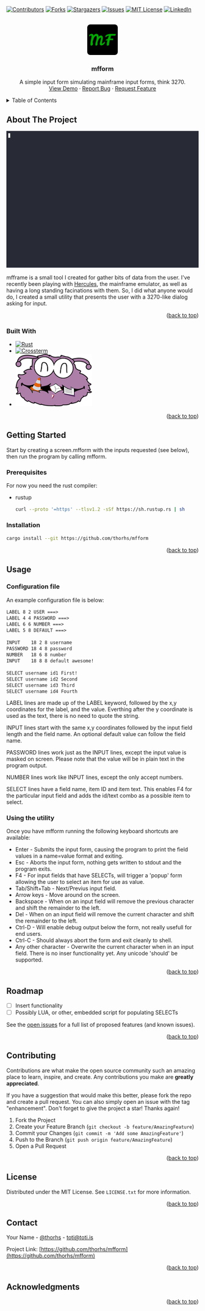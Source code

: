 <!-- Improved compatibility of back to top link: See: https://github.com/othneildrew/Best-README-Template/pull/73 -->
<a id="readme-top"></a>
<!--
*** Thanks for checking out the Best-README-Template. If you have a suggestion
*** that would make this better, please fork the repo and create a pull request
*** or simply open an issue with the tag "enhancement".
*** Don't forget to give the project a star!
*** Thanks again! Now go create something AMAZING! :D
-->



<!-- PROJECT SHIELDS -->
<!--
*** I'm using markdown "reference style" links for readability.
*** Reference links are enclosed in brackets [ ] instead of parentheses ( ).
*** See the bottom of this document for the declaration of the reference variables
*** for contributors-url, forks-url, etc. This is an optional, concise syntax you may use.
*** https://www.markdownguide.org/basic-syntax/#reference-style-links
-->
[![Contributors][contributors-shield]][contributors-url]
[![Forks][forks-shield]][forks-url]
[![Stargazers][stars-shield]][stars-url]
[![Issues][issues-shield]][issues-url]
[![MIT License][license-shield]][license-url]
[![LinkedIn][linkedin-shield]][linkedin-url]



<!-- PROJECT LOGO -->
<br />
<div align="center">
  <a href="https://github.com/thorhs/mfform">
    <img src="images/logo.png" alt="Logo" width="80" height="80">
  </a>

<h3 align="center">mfform</h3>

  <p align="center">
    A simple input form simulating mainframe input forms, think 3270.
    <br />
    <!--- <a href="https://github.com/thorhs/mfform"><strong>Explore the docs »</strong></a>
    <br />
    <br / --->
    <a href="https://github.com/thorhs/mfform">View Demo</a>
    ·
    <a href="https://github.com/thorhs/mfform/issues/new?labels=bug&template=bug-report---.md">Report Bug</a>
    ·
    <a href="https://github.com/thorhs/mfform/issues/new?labels=enhancement&template=feature-request---.md">Request Feature</a>
  </p>
</div>



<!-- TABLE OF CONTENTS -->
<details>
  <summary>Table of Contents</summary>
  <ol>
    <li>
      <a href="#about-the-project">About The Project</a>
      <ul>
        <li><a href="#built-with">Built With</a></li>
      </ul>
    </li>
    <li>
      <a href="#getting-started">Getting Started</a>
      <ul>
        <li><a href="#prerequisites">Prerequisites</a></li>
        <li><a href="#installation">Installation</a></li>
      </ul>
    </li>
    <li><a href="#usage">Usage</a></li>
    <li><a href="#roadmap">Roadmap</a></li>
    <li><a href="#contributing">Contributing</a></li>
    <li><a href="#license">License</a></li>
    <li><a href="#contact">Contact</a></li>
    <li><a href="#acknowledgments">Acknowledgments</a></li>
  </ol>
</details>



<!-- ABOUT THE PROJECT -->
## About The Project

[![Product Name Screen Shot][product-screenshot]](https://example.com)

mfframe is a small tool I created for gather bits of data from the user.
I've recently been playing with [Hercules][Hercules-url], the mainframe emulator,
as well as having a long standing facinations with them.
So, I did what anyone would do, I created a small utility that presents the user
with a 3270-like dialog asking for input.

<p align="right">(<a href="#readme-top">back to top</a>)</p>



### Built With

* [![Rust][Rustlang.org]][Rust-url]
* [![Crossterm][crossterm-logo]][Crossterm-url]
* [![nom][nom-logo]][nom-url]

<p align="right">(<a href="#readme-top">back to top</a>)</p>



<!-- GETTING STARTED -->
## Getting Started

Start by creating a screen.mfform with the inputs requested (see below),
then run the program by calling mfform.

### Prerequisites

For now you need the rust compiler:
* rustup
  ```sh
  curl --proto '=https' --tlsv1.2 -sSf https://sh.rustup.rs | sh
  ```

### Installation

   ```sh
   cargo install --git https://github.com/thorhs/mfform

   ```

<p align="right">(<a href="#readme-top">back to top</a>)</p>



<!-- USAGE EXAMPLES -->
## Usage

### Configuration file

An example configuration file is below:
```
LABEL 8 2 USER ===>
LABEL 4 4 PASSWORD ===>
LABEL 6 6 NUMBER ===>
LABEL 5 8 DEFAULT ===>

INPUT    18 2 8 username
PASSWORD 18 4 8 password
NUMBER   18 6 8 number
INPUT    18 8 8 default awesome!

SELECT username id1 First!
SELECT username id2 Second
SELECT username id3 Third
SELECT username id4 Fourth
```

LABEL lines are made up of the LABEL keyword, followed by the x,y coordinates for the label, and the value.  Everthing after the y coordinate is used as the text, there is no need to quote the string.

INPUT lines start with the same x,y coordinates followed by the input field length and the field name.  An optional default value can follow the field name.

PASSWORD lines work just as the INPUT lines, except the input value is masked on screen.  Please note that the value will be in plain text in the program output.

NUMBER lines work like INPUT lines, except the only accept numbers.

SELECT lines have a field name, item ID and item text.  This enables F4 for the particular input field and adds the id/text combo as a possible item to select.

### Using the utility

Once you have mfform running the following keyboard shortcuts are available:

* Enter - Submits the input form, causing the program to print the field values in a name=value format and exiting.
* Esc - Aborts the input form, nothing gets written to stdout and the program exits.
* F4 - For input fields that have SELECTs, will trigger a 'popup' form allowing the user to select an item for use as value.
* Tab/Shift+Tab - Next/Previus input field.
* Arrow keys - Move around on the screen.
* Backspace - When on an input field will remove the previous character and shift the remainder to the left.
* Del - When on an input field will remove the current character and shift the remainder to the left.
* Ctrl-D - Will enable debug output below the form, not really usefull for end users.
* Ctrl-C - Should always abort the form and exit cleanly to shell.
* Any other character - Overwrite the current character when in an input field.  There is no inser functionality yet.  Any unicode 'should' be supported.

<p align="right">(<a href="#readme-top">back to top</a>)</p>



<!-- ROADMAP -->
## Roadmap

- [ ] Insert functionality
- [ ] Possibly LUA, or other, embedded script for populating SELECTs

See the [open issues](https://github.com/thorhs/mfform/issues) for a full list of proposed features (and known issues).

<p align="right">(<a href="#readme-top">back to top</a>)</p>



<!-- CONTRIBUTING -->
## Contributing

Contributions are what make the open source community such an amazing place to learn, inspire, and create. Any contributions you make are **greatly appreciated**.

If you have a suggestion that would make this better, please fork the repo and create a pull request. You can also simply open an issue with the tag "enhancement".
Don't forget to give the project a star! Thanks again!

1. Fork the Project
2. Create your Feature Branch (`git checkout -b feature/AmazingFeature`)
3. Commit your Changes (`git commit -m 'Add some AmazingFeature'`)
4. Push to the Branch (`git push origin feature/AmazingFeature`)
5. Open a Pull Request

<p align="right">(<a href="#readme-top">back to top</a>)</p>



<!-- LICENSE -->
## License

Distributed under the MIT License. See `LICENSE.txt` for more information.

<p align="right">(<a href="#readme-top">back to top</a>)</p>



<!-- CONTACT -->
## Contact

Your Name - [@thorhs](https://twitter.com/thorhs) - toti@toti.is

Project Link: [https://github.com/thorhs/mfform](https://github.com/thorhs/mfform)

<p align="right">(<a href="#readme-top">back to top</a>)</p>



<!-- ACKNOWLEDGMENTS -->
## Acknowledgments

<p align="right">(<a href="#readme-top">back to top</a>)</p>



<!-- MARKDOWN LINKS & IMAGES -->
<!-- https://www.markdownguide.org/basic-syntax/#reference-style-links -->
[contributors-shield]: https://img.shields.io/github/contributors/thorhs/mfform.svg?style=for-the-badge
[contributors-url]: https://github.com/thorhs/mfform/graphs/contributors
[forks-shield]: https://img.shields.io/github/forks/thorhs/mfform.svg?style=for-the-badge
[forks-url]: https://github.com/thorhs/mfform/network/members
[stars-shield]: https://img.shields.io/github/stars/thorhs/mfform.svg?style=for-the-badge
[stars-url]: https://github.com/thorhs/mfform/stargazers
[issues-shield]: https://img.shields.io/github/issues/thorhs/mfform.svg?style=for-the-badge
[issues-url]: https://github.com/thorhs/mfform/issues
[license-shield]: https://img.shields.io/github/license/thorhs/mfform.svg?style=for-the-badge
[license-url]: https://github.com/thorhs/mfform/blob/master/LICENSE.txt
[linkedin-shield]: https://img.shields.io/badge/-LinkedIn-black.svg?style=for-the-badge&logo=linkedin&colorB=555
[linkedin-url]: https://linkedin.com/in/thorhs
[product-screenshot]: images/screenshot.png
[Hercules-url]: http://www.hercules-390.org
[Rustlang.org]: https://img.shields.io/badge/Rust-000000?style=for-the-badge&logo=rust
[Rust-url]: https://rustlang.org
[crossterm-logo]: https://github.com/crossterm-rs/crossterm/raw/master/docs/crossterm_full.png
[Crossterm-url]: https://github.com/crossterm-rs/crossterm
[nom-logo]: https://raw.githubusercontent.com/Geal/nom/main/assets/nom.png
[nom-url]: https://github.com/rust-bakery/nom
